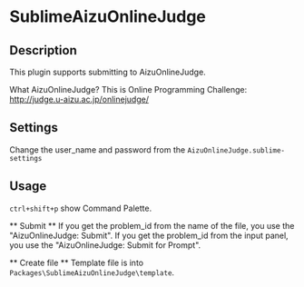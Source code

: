 SublimeAizuOnlineJudge
======================

## Description
This plugin supports submitting to AizuOnlineJudge.

What AizuOnlineJudge?
This is Online Programming Challenge: http://judge.u-aizu.ac.jp/onlinejudge/

## Settings
Change the user_name and password from the `AizuOnlineJudge.sublime-settings`

## Usage
`ctrl+shift+p` show Command Palette.

** Submit **
If you get the problem_id from the name of the file, you use the "AizuOnlineJudge: Submit".
If you get the problem_id from the input panel, you use the "AizuOnlineJudge: Submit for Prompt".

** Create file **
Template file is into `Packages\SublimeAizuOnlineJudge\template`.
